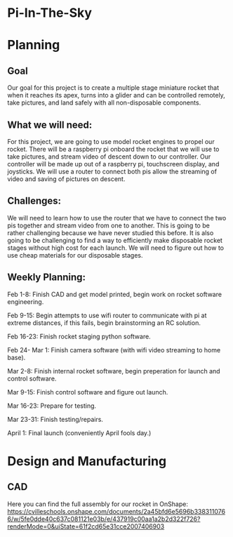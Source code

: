 # Pi-In-The-Sky

# Planning
## Goal
Our goal for this project is to create a multiple stage miniature rocket that when it reaches its apex, turns into a glider and can be controlled remotely, take pictures, and land safely with all non-disposable components.
## What we will need:
For this project, we are going to use model rocket engines to propel our rocket. There will be a raspberry pi onboard the rocket that we will use to take pictures, and stream video of descent down to our controller. Our controller will be made up out of a raspberry pi, touchscreen display, and joysticks. We will use a router to connect both pis allow the streaming of video and saving of pictures on descent.
## Challenges:
We will need to learn how to use the router that we have to connect the two pis together and stream video from one to another. This is going to be rather challenging because we have never studied this before. 
It is also going to be challenging to find a way to efficiently make disposable rocket stages without high cost for each launch. We will need to figure out how to use cheap materials for our disposable stages.
## Weekly Planning:
Feb 1-8: Finish CAD and get model printed, begin work on rocket software engineering.

Feb 9-15: Begin attempts to use wifi router to communicate with pi at extreme distances, if this fails, begin brainstorming an RC solution.

Feb 16-23: Finish rocket staging python software.

Feb 24- Mar 1: Finish camera software (with wifi video streaming to home base).

Mar 2-8: Finish internal rocket software, begin preperation for launch and control software.

Mar 9-15: Finish control software and figure out launch.

Mar 16-23: Prepare for testing.

Mar 23-31: Finish testing/repairs.

April 1: Final launch (conveniently April fools day.)

# Design and Manufacturing
## CAD
Here you can find the full assembly for our rocket in OnShape: https://cvilleschools.onshape.com/documents/2a45bfd6e5696b3383110766/w/5fe0dde40c637c081121e03b/e/437919c00aa1a2b2d322f726?renderMode=0&uiState=61f2cd65e31cce2007406903
